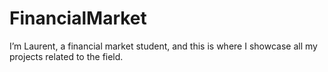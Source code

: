 # FinancialMarket

I’m Laurent, a financial market student, and this is where I showcase all my projects related to the field.
